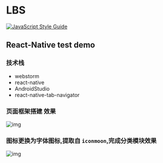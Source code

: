 # LBS
[![JavaScript Style Guide](https://img.shields.io/badge/code_style-standard-brightgreen.svg)](https://standardjs.com)
## React-Native test demo
### 技术栈
- webstorm
- react-native
- AndroidStudio
- react-native-tab-navigator

### 页面框架搭建 效果
![img](https://github.com/morehardy/LBSApp/blob/master/achievement/2017-11-19%2016.30.53.gif)
### 图标更换为字体图标,提取自 `iconmoon`,完成分类模块效果
![img](https://github.com/morehardy/LBSApp/blob/master/achievement/2017-11-20%2019.20.01.gif)
